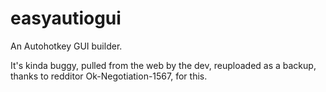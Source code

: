 # easyautiogui
An Autohotkey GUI builder.

It's kinda buggy, pulled from the web by the dev, reuploaded as a backup, thanks to redditor Ok-Negotiation-1567, for this.
